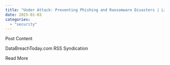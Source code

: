 ```yaml
---
title: "Under Attack: Preventing Phishing and Ransomware Disasters | Live Webinar"
date: 2025-01-03
categories: 
  - "security"
---
```


Post Content

​DataBreachToday.com RSS Syndication

​Read More
